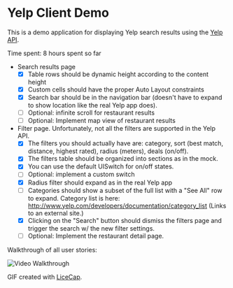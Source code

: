 # Yelp Client Demo

This is a demo application for displaying Yelp search results using the [Yelp API](http://www.yelp.com/developers/documentation/v2/search_api).

Time spent: 8 hours spent so far

 * Search results page
   * [x] Table rows should be dynamic height according to the content height
   * [x] Custom cells should have the proper Auto Layout constraints
   * [x] Search bar should be in the navigation bar (doesn't have to expand to show location like the real Yelp app does).
   * [ ] Optional: infinite scroll for restaurant results
   * [ ] Optional: Implement map view of restaurant results
 * Filter page. Unfortunately, not all the filters are supported in the Yelp API.
   * [x] The filters you should actually have are: category, sort (best match, distance, highest rated), radius (meters), deals (on/off).
   * [x] The filters table should be organized into sections as in the mock.
   * [x] You can use the default UISwitch for on/off states.
   * [ ] Optional: implement a custom switch
   * [x] Radius filter should expand as in the real Yelp app
   * [ ] Categories should show a subset of the full list with a "See All" row to expand. Category list is here: http://www.yelp.com/developers/documentation/category_list (Links to an external site.)
   * [x] Clicking on the "Search" button should dismiss the filters page and trigger the search w/ the new filter settings.
   * [ ] Optional: Implement the restaurant detail page.

Walkthrough of all user stories:

![Video Walkthrough](yelp.gif)

GIF created with [LiceCap](http://www.cockos.com/licecap/).
